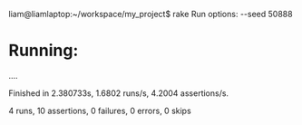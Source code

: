 liam@liamlaptop:~/workspace/my_project$ rake
Run options: --seed 50888

# Running:

....

Finished in 2.380733s, 1.6802 runs/s, 4.2004 assertions/s.

4 runs, 10 assertions, 0 failures, 0 errors, 0 skips